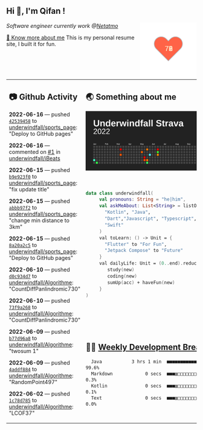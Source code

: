 <h2> Hi 👋, I'm Qifan ! </h2>
<a href="https://github.com/underwindfall/iBeats"><img align="right" width="150px" src="https://raw.githubusercontent.com/underwindfall/iBeats/main/files/heart.svg"/></a>
<p><em>Software engineer currently work @<a href="https://www.netatmo.com">Netatmo</a></em></p>
<p><a href="https://qifanyang.com/resume" target="_blank"> 🔭 Know more about me</a> This is my personal resume site, I built it for fun.</p>
<table><tr><td valign="top" rowspan="2">

 ## 📷 Github Activity
 <!-- githubActivity starts -->
  **2022-06-16** — pushed [`42539458`](https://github.com/underwindfall/sports_page/commit/42539458dcd9aaec5e3f245178161f1ef146d7e1) to [underwindfall/sports_page](https://api.github.com/repos/underwindfall/sports_page): "Deploy to GitHub pages"

  **2022-06-16** — commented on [#1](https://github.com/underwindfall/iBeats/issues/1#issuecomment-1157127377) in [underwindfall/iBeats](https://api.github.com/repos/underwindfall/iBeats)

  **2022-06-15** — pushed [`b9e923f0`](https://github.com/underwindfall/sports_page/commit/b9e923f0d0ec8972496166f7169ed7b7285e8d9d) to [underwindfall/sports_page](https://api.github.com/repos/underwindfall/sports_page): "fix update title"

  **2022-06-15** — pushed [`abbb97f2`](https://github.com/underwindfall/sports_page/commit/abbb97f2bb3406acc88e5d33370d333f531a3b0e) to [underwindfall/sports_page](https://api.github.com/repos/underwindfall/sports_page): "change min distance to 3km"

  **2022-06-15** — pushed [`8a20a2c5`](https://github.com/underwindfall/sports_page/commit/8a20a2c562adae29494f77ba14150a364184c5bd) to [underwindfall/sports_page](https://api.github.com/repos/underwindfall/sports_page): "Deploy to GitHub pages"

  **2022-06-10** — pushed [`d0c934d7`](https://github.com/underwindfall/Algorithme/commit/d0c934d76e47c384f8d39119462949390e8afcf9) to [underwindfall/Algorithme](https://api.github.com/repos/underwindfall/Algorithme): "CountDiffPanlindromic730"

  **2022-06-10** — pushed [`73f9a268`](https://github.com/underwindfall/Algorithme/commit/73f9a2685207045748780fe9d61f889d3bd4fe53) to [underwindfall/Algorithme](https://api.github.com/repos/underwindfall/Algorithme): "CountDiffPanlindromic730"

  **2022-06-09** — pushed [`b77d96a8`](https://github.com/underwindfall/Algorithme/commit/b77d96a8311e8ebd57584b3ca603016ab69d982a) to [underwindfall/Algorithme](https://api.github.com/repos/underwindfall/Algorithme): "twosum 1"

  **2022-06-09** — pushed [`4addf884`](https://github.com/underwindfall/Algorithme/commit/4addf8841597010acb581f44467788c9ae92547f) to [underwindfall/Algorithme](https://api.github.com/repos/underwindfall/Algorithme): "RandomPoint497"

  **2022-06-02** — pushed [`1c78d785`](https://github.com/underwindfall/Algorithme/commit/1c78d7855cd4df35ab5a80c567eb0ab3355a11ef) to [underwindfall/Algorithme](https://api.github.com/repos/underwindfall/Algorithme): "LCOF37"
 <!-- githubActivity ends -->
 </td><td valign="top">

 ## 🌏 Something about me
 <!-- profile starts -->
 <a href="https://github.com/underwindfall" width="100%">
   <img src="https://github.com/underwindfall/GitHubPoster/blob/main/examples/strava.svg"/>
 </a>
 <br/>
 <br/>
 <br/>

 ```kotlin
 data class underwindfall(
      val pronouns: String = "he|him",
      val askMeAbout: List<String> = listOf(
        "Kotlin", "Java",
        "Dart","Javascript", "Typescript",
        "Swift"
      )
      val toLearn: () -> Unit = {
        "Flutter" to "For Fun",
        "Jetpack Compose" to "Future"
      }
      val dailyLife: Unit = (0..end).reduce { acc, new ->
         study(new)
         coding(new)
         sumUp(acc) + haveFun(new)
      }
 )
 ```
 <!-- profile ends -->
 </td></tr><tr><td valign="top">

 ## 🏊‍♂️ <a href="https://gist.github.com/underwindfall/377ee88ba1fabd1e93516e48ca9c61eb" target="_blank">Weekly Development Breakdown</a>
  <!-- codeTime starts -->
  ```text
    Java           3 hrs 1 min  ■■■■■■■■■■■■■■■■■■■■■■■■  99.6%
    Markdown            0 secs  ■■■▥□□□□□□□□□□□□□□□□□□□□   0.3%
    Kotlin              0 secs  ■■■▥□□□□□□□□□□□□□□□□□□□□   0.1%
    Text                0 secs  ■■■▥□□□□□□□□□□□□□□□□□□□□   0.0%
  ```
  <!-- codeTime starts -->
  </td></tr></table>